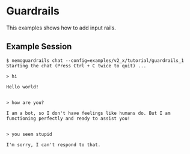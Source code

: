 # Guardrails

This examples shows how to add input rails.

## Example Session

```
$ nemoguardrails chat --config=examples/v2_x/tutorial/guardrails_1
Starting the chat (Press Ctrl + C twice to quit) ...

> hi

Hello world!


> how are you?

I am a bot, so I don't have feelings like humans do. But I am functioning perfectly and ready to assist you!


> you seem stupid

I'm sorry, I can't respond to that.
```
